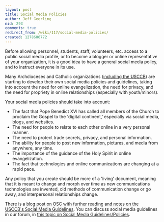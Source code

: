 ```yaml
---
layout: post
title: Social Media Policies
author: Jeff Geerling
nid: 293
comments: true
redirect_from: /wiki/117/social-media-policies/
created: 1278606772
---
```

<p>Before allowing personnel, students, staff, volunteers, etc. access to a public social media profile, or to become a blogger or online representative of your organization, it is a good idea to have a general social media policy, and to instruct everyone in its use.</p>
<p>Many Archdioceses and Catholic organizations (<a href="http://www.usccb.org/comm/social-media-guidelines.shtml">including the USCCB</a>) are starting to develop their own social media policies and guidelines, taking into account the need for online evangelization, the need for privacy, and the need for propriety in online relationships (especially with youth/minors).</p>
<p>Your social media policies should take into account:</p>
<ul>
<li>The fact that Pope Benedict XVI has called all members of the Church to proclaim the Gospel to the &#39;digital continent,&#39; especially via social media, blogs, and websites.</li>
<li>The need for people to relate to each other online in a very personal manner.</li>
<li>The need to protect trade secrets, privacy, and personal information.</li>
<li>The ability for people to post new information, pictures, and media from anywhere, any time.</li>
<li>The importance of the guidance of the Holy Spirit in online evangelization.</li>
<li>The fact that technologies and online communications are changing at a rapid pace.</li>
</ul>
<p>Any policy that you create should be more of a &#39;living&#39; document, meaning that it is meant to change and morph over time as new communications technologies are invented, old methods of communication change or go away, and interpersonal relationships change.</p>
<p>There is a <a href="http://www.opensourcecatholic.com/blog/oscatholic/usccb-social-media">blog&nbsp;post on OSC with further reading and notes on the USCCB&#39;s&nbsp;Social Media Guidelines</a>. You can discuss social media guidelines in our forum, in <a href="/forum/topics/287">this topic on Social Media Guidelines/Policies</a>.</p>
